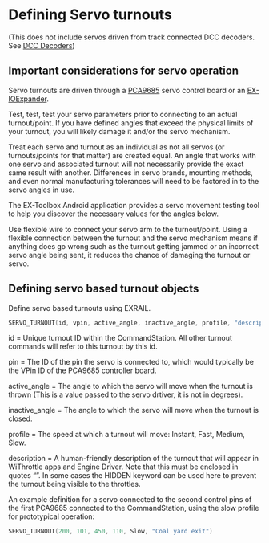 # Defining Servo turnouts

(This does not include servos driven from track connected DCC decoders. See [DCC Decoders](/products/ex-commandstation/EXRAIL/cookbooks/turnouts/02-defining-dcc-turnouts.md))

## Important considerations for servo operation

Servo turnouts are driven through a [PCA9685](?PCA9685) servo control board or an [EX-IOExpander](?ioexpander).

Test, test, test your servo parameters prior to connecting to an actual turnout/point. If you have defined angles that exceed the physical limits of your turnout, you will likely damage it and/or the servo mechanism.

Treat each servo and turnout as an individual as not all servos (or turnouts/points for that matter) are created equal. An angle that works with one servo and associated turnout will not necessarily provide the exact same result with another. Differences in servo brands, mounting methods, and even normal manufacturing tolerances will need to be factored in to the servo angles in use.

The EX-Toolbox Android application provides a servo movement testing tool to help you discover the necessary values for the angles below.

Use flexible wire to connect your servo arm to the turnout/point. Using a flexible connection between the turnout and the servo mechanism means if anything does go wrong such as the turnout getting jammed or an incorrect servo angle being sent, it reduces the chance of damaging the turnout or servo.

## Defining servo based turnout objects

Define servo based turnouts using EXRAIL.

```cpp
SERVO_TURNOUT(id, vpin, active_angle, inactive_angle, profile, "description")
```

id = Unique turnout ID within the CommandStation. All other turnout commands will refer to this turnout by this id.

pin = The ID of the pin the servo is connected to, which would typically be the VPin ID of the PCA9685 controller board.

active_angle = The angle to which the servo will move when the turnout is thrown (This is a value passed to the servo drtiver, it is not in degrees).

inactive_angle = The angle to which the servo will move when the turnout is closed.

profile = The speed at which a turnout will move: Instant, Fast, Medium, Slow.

description = A human-friendly description of the turnout that will appear in WiThrottle apps and Engine Driver. Note that this must be enclosed in quotes “”. In some cases the HIDDEN keyword can be used here to prevent the turnout being visible to the throttles.

An example definition for a servo connected to the second control pins of the first PCA9685 connected to the CommandStation, using the slow profile for prototypical operation:

```cpp
SERVO_TURNOUT(200, 101, 450, 110, Slow, "Coal yard exit")
```
